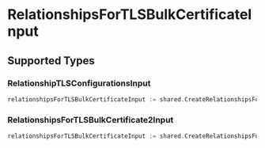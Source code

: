 # RelationshipsForTLSBulkCertificateInput


## Supported Types

### RelationshipTLSConfigurationsInput

```go
relationshipsForTLSBulkCertificateInput := shared.CreateRelationshipsForTLSBulkCertificateInputRelationshipTLSConfigurationsInput(shared.RelationshipTLSConfigurationsInput{/* values here */})
```

### RelationshipsForTLSBulkCertificate2Input

```go
relationshipsForTLSBulkCertificateInput := shared.CreateRelationshipsForTLSBulkCertificateInputRelationshipsForTLSBulkCertificate2Input(shared.RelationshipsForTLSBulkCertificate2Input{/* values here */})
```

